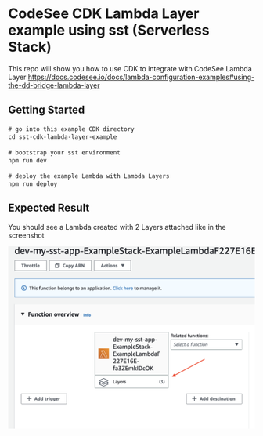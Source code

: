 # CodeSee CDK Lambda Layer example using sst (Serverless Stack)

This repo will show you how to use CDK to integrate with CodeSee Lambda Layer
https://docs.codesee.io/docs/lambda-configuration-examples#using-the-dd-bridge-lambda-layer


## Getting Started

```
# go into this example CDK directory
cd sst-cdk-lambda-layer-example

# bootstrap your sst environment
npm run dev

# deploy the example Lambda with Lambda Layers
npm run deploy
```

## Expected Result

You should see a Lambda created with 2 Layers attached like in the screenshot

![layers](docs/sst-lambda-layers.png)
